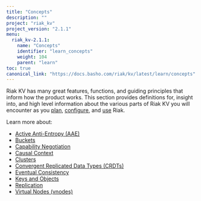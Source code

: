 ```yaml
---
title: "Concepts"
description: ""
project: "riak_kv"
project_version: "2.1.1"
menu:
  riak_kv-2.1.1:
    name: "Concepts"
    identifier: "learn_concepts"
    weight: 104
    parent: "learn"
toc: true
canonical_link: "https://docs.basho.com/riak/kv/latest/learn/concepts"
---
```


[concept aae]: /riak/kv/2.1.1/concepts/active-anti-entropy
[concept buckets]: /riak/kv/2.1.1/concepts/buckets
[concept cap neg]: /riak/kv/2.1.1/concepts/capability-negotiation
[concept causal context]: /riak/kv/2.1.1/concepts/causal-context
[concept clusters]: /riak/kv/2.1.1/concepts/clusters
[concept crdts]: /riak/kv/2.1.1/concepts/crdts
[concept eventual consistency]: /riak/kv/2.1.1/concepts/eventual-consistency
[concept keys objects]: /riak/kv/2.1.1/concepts/keys-and-objects
[concept replication]: /riak/kv/2.1.1/concepts/replication
[concept strong consistency]: /riak/kv/2.1.1/concepts/strong-consistency
[concept vnodes]: /riak/kv/2.1.1/concepts/vnodes
[config index]: /riak/kv/2.1.1/configuring
[plan index]: /riak/kv/2.1.1/setup/planning
[use index]: /riak/kv/2.1.1/using/


Riak KV has many great features, functions, and guiding principles that inform how the product works. This section provides definitions for, insight into, and high level information about the various parts of Riak KV you will encounter as you [plan][plan index], [configure][config index], and [use][use index] Riak.  

Learn more about:

* [Active Anti-Entropy (AAE)][concept aae]
* [Buckets][concept buckets]
* [Capability Negotiation][concept cap neg]
* [Causal Context][concept causal context]
* [Clusters][concept clusters]
* [Convergent Replicated Data Types (CRDTs)][concept crdts]
* [Eventual Consistency][concept eventual consistency]
* [Keys and Objects][concept keys objects]
* [Replication][concept replication]
* [Virtual Nodes (vnodes)][concept vnodes]
